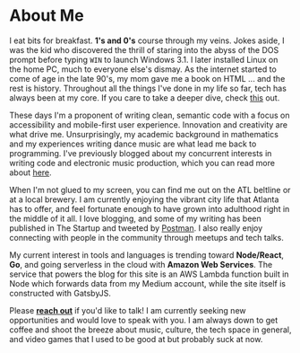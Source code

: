 # About Me

I eat bits for breakfast. **1's and 0's** course through my veins. Jokes aside, I was the kid who discovered the thrill of staring into the abyss of the DOS prompt before typing `WIN` to launch Windows 3.1. I later installed Linux on the home PC, much to everyone else's dismay. As the internet started to come of age in the late 90's, my mom gave me a book on HTML ... and the rest is history. Throughout all the things I've done in my life so far, tech has always been at my core. If you care to take a deeper dive, check <a href="https://medium.com/@spikeburton/hello-world-d3e75f8ef4fd" target="_blank">this</a> out.

These days I'm a proponent of writing clean, semantic code with a focus on accessibility and mobile-first user experience. Innovation and creativity are what drive me. Unsurprisingly, my academic background in mathematics and my experiences writing dance music are what lead me back to programming. I've previously blogged about my concurrent interests in writing code and electronic music production, which you can read more about <a href="https://medium.com/@spikeburton/how-producing-electronic-music-helped-me-learn-to-write-code-c9cbcf8fe887" target="_blank">here</a>.

When I'm not glued to my screen, you can find me out on the ATL beltline or at a local brewery. I am currently enjoying the vibrant city life that Atlanta has to offer, and feel fortunate enough to have grown into adulthood right in the middle of it all. I love blogging, and some of my writing has been published in The Startup and tweeted by <a href="https://www.getpostman.com/" target="_blank">Postman</a>. I also really enjoy connecting with people in the community through meetups and tech talks.

My current interest in tools and languages is trending toward **Node/React**, **Go**, and going serverless in the cloud with **Amazon Web Services**. The service that powers the blog for this site is an AWS Lambda function built in Node which forwards data from my Medium account, while the site itself is constructed with GatsbyJS.

Please **[reach out](mailto:spikeburton@icloud.com)** if you'd like to talk! I am currently seeking new opportunities and would love to speak with you. I am always down to get coffee and shoot the breeze about music, culture, the tech space in general, and video games that I used to be good at but probably suck at now.
